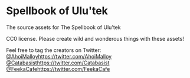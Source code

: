 # Spellbook of Ulu'tek
The source assets for The Spellbook of Ulu'tek

CC0 license.
Please create wild and wonderous things with these assets!

Feel free to tag the creators on Twitter: 
[@AhoiMalloy](https://twitter.com/AhoiMalloy)https://twitter.com/AhoiMalloy
[@Catabasist](https://twitter.com/Catabasist)https://twitter.com/Catabasist
[@FeekaCafe](https://twitter.com/FeekaCafe)https://twitter.com/FeekaCafe
